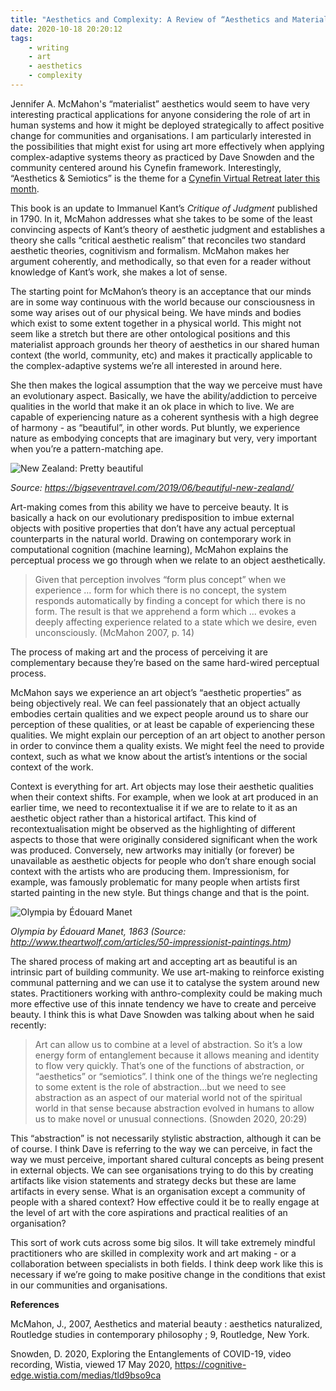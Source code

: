 ```yaml
---
title: "Aesthetics and Complexity: A Review of “Aesthetics and Material Beauty”"
date: 2020-10-18 20:20:12
tags:
	- writing
	- art
	- aesthetics
	- complexity
---
```


Jennifer A. McMahon's “materialist” aesthetics would seem to have very interesting practical applications for anyone considering the role of art in human systems and how it might be deployed strategically to affect positive change for communities and organisations. I am particularly interested in the possibilities that might exist for using art more effectively when applying complex-adaptive systems theory as practiced by Dave Snowden and the community centered around his Cynefin framework. Interestingly, “Aesthetics & Semiotics” is the theme for a [Cynefin Virtual Retreat later this month](https://www.cognitive-edge.com/events/cynefin-virtual-retreat-everywhere/).

This book is an update to Immanuel Kant’s _Critique of Judgment_ published in 1790. In it, McMahon addresses what she takes to be some of the least convincing aspects of Kant’s theory of aesthetic judgment and establishes a theory she calls “critical aesthetic realism” that reconciles two standard aesthetic theories, cognitivism and formalism. McMahon makes her argument coherently, and methodically, so that even for a reader without knowledge of Kant’s work, she makes a lot of sense.

The starting point for McMahon’s theory is an acceptance that our minds are in some way continuous with the world because our consciousness in some way arises out of our physical being. We have minds and bodies which exist to some extent together in a physical world. This might not seem like a stretch but there are other ontological positions and this materialist approach grounds her theory of aesthetics in our shared human context (the world, community, etc) and makes it practically applicable to the complex-adaptive systems we’re all interested in around here.

She then makes the logical assumption that the way we perceive must have an evolutionary aspect. Basically, we have the ability/addiction to perceive qualities in the world that make it an ok place in which to live. We are capable of experiencing nature as a coherent synthesis with a high degree of harmony - as “beautiful”, in other words. Put bluntly, we experience nature as embodying concepts that are imaginary but very, very important when you’re a pattern-matching ape.

![New Zealand: Pretty beautiful](https://bigseventravel.com/wp-content/uploads/2019/06/Screenshot-2019-06-18-at-09.32.14.png)

_Source: https://bigseventravel.com/2019/06/beautiful-new-zealand/_

Art-making comes from this ability we have to perceive beauty. It is basically a hack on our evolutionary predisposition to imbue external objects with positive properties that don’t have any actual perceptual counterparts in the natural world. Drawing on contemporary work in computational cognition (machine learning), McMahon explains the perceptual process we go through when we relate to an object aesthetically.

> Given that perception involves “form plus concept” when we experience … form for which there is no concept, the system responds automatically by finding a concept for which there is no form. The result is that we apprehend a form which ... evokes a deeply affecting experience related to a state which we desire, even unconsciously. (McMahon 2007, p. 14)

The process of making art and the process of perceiving it are complementary because they’re based on the same hard-wired perceptual process.

McMahon says we experience an art object’s “aesthetic properties” as being objectively real. We can feel passionately that an object actually embodies certain qualities and we expect people around us to share our perception of these qualities, or at least be capable of experiencing these qualities. We might explain our perception of an art object to another person in order to convince them a quality exists. We might feel the need to provide context, such as what we know about the artist’s intentions or the social context of the work.

Context is everything for art. Art objects may lose their aesthetic qualities when their context shifts. For example, when we look at art produced in an earlier time, we need to recontextualise it if we are to relate to it as an aesthetic object rather than a historical artifact. This kind of recontextualisation might be observed as the highlighting of different aspects to those that were originally considered significant when the work was produced. Conversely, new artworks may initially (or forever) be unavailable as aesthetic objects for people who don’t share enough social context with the artists who are producing them. Impressionism, for example, was famously problematic for many people when artists first started painting in the new style. But things change and that is the point.

![Olympia by Édouard Manet](http://www.theartwolf.com/articles/impressionism/manet-olympia.jpg)

_Olympia by Édouard Manet, 1863 (Source: http://www.theartwolf.com/articles/50-impressionist-paintings.htm)_

The shared process of making art and accepting art as beautiful is an intrinsic part of building community. We use art-making to reinforce existing communal patterning and we can use it to catalyse the system around new states. Practitioners working with anthro-complexity could be making much more effective use of this innate tendency we have to create and perceive beauty. I think this is what Dave Snowden was talking about when he said recently:

> Art can allow us to combine at a level of abstraction. So it’s a low energy form of entanglement because it allows meaning and identity to flow very quickly. That’s one of the functions of abstraction, or “aesthetics” or “semiotics”. I think one of the things we’re neglecting to some extent is the role of abstraction…but we need to see abstraction as an aspect of our material world not of the spiritual world in that sense because abstraction evolved in humans to allow us to make novel or unusual connections. (Snowden 2020, 20:29)

This “abstraction” is not necessarily stylistic abstraction, although it can be of course. I think Dave is referring to the way we can perceive, in fact the way we must perceive, important shared cultural concepts as being present in external objects. We can see organisations trying to do this by creating artifacts like vision statements and strategy decks but these are lame artifacts in every sense. What is an organisation except a community of people with a shared context? How effective could it be to really engage at the level of art with the core aspirations and practical realities of an organisation?

This sort of work cuts across some big silos. It will take extremely mindful practitioners who are skilled in complexity work and art making - or a collaboration between specialists in both fields. I think deep work like this is necessary if we’re going to make positive change in the conditions that exist in our communities and organisations.

**References**

McMahon, J., 2007, Aesthetics and material beauty : aesthetics naturalized, Routledge studies in contemporary philosophy ; 9, Routledge, New York.

Snowden, D. 2020, Exploring the Entanglements of COVID-19, video recording, Wistia, viewed 17 May 2020, https://cognitive-edge.wistia.com/medias/tld9bso9ca
